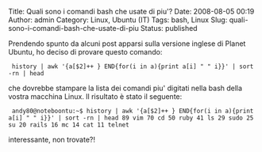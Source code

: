 Title: Quali sono i comandi bash che usate di piu'?
Date: 2008-08-05 00:19
Author: admin
Category: Linux, Ubuntu (IT)
Tags: bash, Linux
Slug: quali-sono-i-comandi-bash-che-usate-di-piu
Status: published

Prendendo spunto da alcuni post apparsi sulla versione inglese di Planet
Ubuntu, ho deciso di provare questo comando:

` history | awk '{a[$2]++ } END{for(i in a){print a[i] " " i}}' | sort -rn | head`

che dovrebbe stampare la lista dei comandi piu' digitati nella bash
della vostra macchina Linux. Il risultato è stato il seguente:

` andy80@noteboontu:~$ history | awk '{a[$2]++ } END{for(i in a){print a[i] " " i}}' | sort -rn | head 89 vim 70 cd 50 ruby 41 ls 29 sudo 25 su 20 rails 16 mc 14 cat 11 telnet`

interessante, non trovate?!

